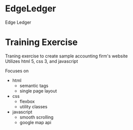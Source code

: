 # EdgeLedger
Edge Ledger
# Training Exercise
Traning exercise to create sample accounting firm's website<br />
Utilizes html 5, css 3, and javascript<br />

Focuses on <br />
* html
  * semantic tags
  * single page layout
* css
  * flexbox
  * utility classes
* javascript
  * smooth scrolling
  * google map api